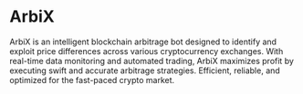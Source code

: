 # ArbiX
ArbiX is an intelligent blockchain arbitrage bot designed to identify and exploit price differences across various cryptocurrency exchanges. With real-time data monitoring and automated trading, ArbiX maximizes profit by executing swift and accurate arbitrage strategies. Efficient, reliable, and optimized for the fast-paced crypto market.
